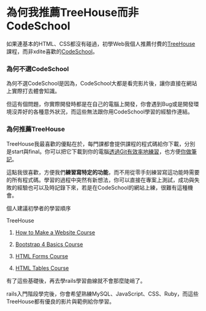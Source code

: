 # 為何我推薦TreeHouse而非CodeSchool

如果連基本的HTML、CSS都沒有碰過，初學Web我個人推薦付費的[TreeHouse](https://teamtreehouse.com/tracks)課程，而非xdite喜歡的[CodeSchool](https://www.codeschool.com)。

### 為何不選CodeSchool

為何不選CodeSchool是因為，CodeSchool大都是看完影片後，讓你直接在網站上實際打去體會知識。

但這有個問題，你實際開發時都是在自己的電腦上開發，你會遇到Bug或是開發環境沒弄好的各種意外狀況，而這些無法跟你用CodeSchool學習的經驗作連結。

### 為何推薦TreeHouse

TreeHouse我最喜歡的優點在於，每門課都會提供課程的程式碼給你下載，分別是start與final。你可以把它下載到你的電腦[透過Git有效率地練習](./透過Git有效率地練功.md)，也方便[你做筆記](./臨摹程式如何做筆記.md)。

這點我很喜歡，方便我們**練習寫特定的功能**，而不用從零手刻練習寫這功能時需要的所有程式碼。學習的過程中突然有新想法，你可以直接在專案上測試，成功與失敗的經驗也可以及時記錄下來，若是在CodeSchool的網站上練，很難有這種機會。

個人建議初學者的學習順序

TreeHouse

  1. [How to Make a Website Course](https://teamtreehouse.com/library/how-to-make-a-website)

  2. [Bootstrap 4 Basics Course](https://teamtreehouse.com/library/bootstrap-4-basics)

  3. [HTML Forms Course](https://teamtreehouse.com/library/html-forms)

  4. [HTML Tables Course](https://teamtreehouse.com/library/html-tables)

有了這些基礎後，再去學rails學習曲線就不會那麼陡峭了。

rails入門階段學完後，你會希望熟練MySQL、JavaScript、CSS、Ruby，而這些TreeHouse都有優良的影片與範例給你學習。
